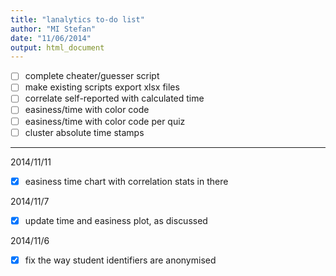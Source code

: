 ```yaml
---
title: "lanalytics to-do list"
author: "MI Stefan"
date: "11/06/2014"
output: html_document
---
```



- [ ] complete cheater/guesser script
- [ ] make existing scripts export xlsx files
- [ ] correlate self-reported with calculated time
- [ ] easiness/time with color code
- [ ] easiness/time with color code per quiz 
- [ ] cluster absolute time stamps

---------

2014/11/11
- [x] easiness time chart with correlation stats in there

2014/11/7
- [x] update time and easiness plot, as discussed

2014/11/6
- [x] fix the way student identifiers are anonymised

